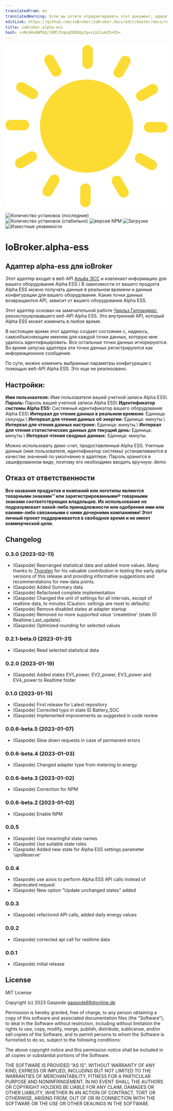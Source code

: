 ```yaml
---
translatedFrom: en
translatedWarning: Если вы хотите отредактировать этот документ, удалите поле «translationFrom», в противном случае этот документ будет снова автоматически переведен
editLink: https://github.com/ioBroker/ioBroker.docs/edit/master/docs/ru/adapterref/iobroker.alpha-ess/README.md
title: ioBroker.alpha-ess
hash: +vNc4HxdWT6Q/JEMl3VqnqIDDbQytpvcCpJiumZ5+RI=
---
```

![Логотип](../../../en/adapterref/iobroker.alpha-ess/admin/alpha-ess.png)

![Количество установок (последние)](http://iobroker.live/badges/alpha-ess-installed.svg)
![Количество установок (стабильно)](http://iobroker.live/badges/alpha-ess-stable.svg)
![версия NPM](http://img.shields.io/npm/v/iobroker.alpha-ess.svg)
![Загрузки](https://img.shields.io/npm/dm/iobroker.alpha-ess.svg)
![Известные уязвимости](https://snyk.io/test/github/Gaspode69/ioBroker.alpha-ess/badge.svg)

# IoBroker.alpha-ess
## Адаптер alpha-ess для ioBroker
Этот адаптер входит в веб-API [Альфа ЭСС](https://www.alphaess.com/) и извлекает информацию для вашего оборудования Alpha ESS.\ В зависимости от вашего продукта Alpha ESS можно получать данные в реальном времени и данные конфигурации для вашего оборудования. Какие точки данных возвращаются API, зависит от вашего оборудования Alpha ESS.

Этот адаптер основан на замечательной работе [Чарльз Гилландерс](https://github.com/CharlesGillanders/alphaess), реконструировавшего веб-API Alpha ESS. Это внутренний API, который Alpha ESS может изменить в любое время.

В настоящее время этот адаптер создает состояние с, надеюсь, самообъясняющим именем для каждой точки данных, которую мне удалось идентифицировать. Все остальные точки данных игнорируются. Во время запуска адаптера эти точки данных регистрируются как информационное сообщение.

По сути, можно изменить выбранные параметры конфигурации с помощью веб-API Alpha ESS. Это еще не реализовано.

## Настройки:
**Имя пользователя:** Имя пользователя вашей учетной записи Alpha ESS\ **Пароль:** Пароль вашей учетной записи Alpha ESS\ **Идентификатор системы Alpha ESS:** Системный идентификатор вашего оборудования Alpha ESS\ **Интервал до чтение данных в реальном времени:** Единица: секунды.\ **Интервал для чтения данных об энергии:** Единица: минуты.\ **Интервал для чтения данных настроек:** Единица: минуты.\ **Интервал для чтения статистических данных для текущий день:** Единица: минуты.\ **Интервал чтения сводных данных:** Единица: минуты.

Можно использовать демо-счет, предоставленный Alpha ESS. Учетные данные (имя пользователя, идентификатор системы) устанавливаются в качестве значений по умолчанию в адаптере.
Пароль хранится в зашифрованном виде, поэтому его необходимо вводить вручную: demo

## Отказ от ответственности
**Все названия продуктов и компаний или логотипы являются товарными знаками™ или зарегистрированными® товарными знаками соответствующих владельцев. Их использование не подразумевает какой-либо принадлежности или одобрения ими или какими-либо связанными с ними дочерними компаниями! Этот личный проект поддерживается в свободное время и не имеет коммерческой цели.**

## Changelog
### 0.3.0 (2023-02-11)
* (Gaspode) Rearranged statistical data and added more values. Many thanks to [Thorsten](https://github.com/ThorstenBoettler) for his valuable contribution in testing the early alpha versions of this release and providing informative suggestions and recommendations for new data points.
* (Gaspode) Added Summary data 
* (Gaspode) Refactored complete implementation
* (Gaspode) Changed the unit of settings for all intervals, except of realtime data, to minutes (Caution: settings are reset to defaults)
* (Gaspode) Remove disabled states at adapter startup
* (Gaspode) Removed no more supported value 'createtime' (state ID Realtime.Last_update). 
* (Gaspode) Optimized rounding for selected values

### 0.2.1-beta.0 (2023-01-31)
* (Gaspode) Read selected statistical data

### 0.2.0 (2023-01-19)
* (Gaspode) Added states EV1_power, EV2_power, EV3_power and EV4_power to Realtime folder

### 0.1.0 (2023-01-15)
* (Gaspode) First release for Latest repository
* (Gaspode) Corrected typo in state ID Battery_SOC
* (Gaspode) Implemented improvements as suggested in code review

### 0.0.6-beta.5 (2023-01-07)
* (Gaspode) Slow down requests in case of permanent errors

### 0.0.6-beta.4 (2023-01-03)
* (Gaspode) Changed adapter type from metering to energy

### 0.0.6-beta.3 (2023-01-02)
* (Gaspode) Correction for NPM

### 0.0.6-beta.2 (2023-01-02)
* (Gaspode) Enable NPM

### 0.0.5
* (Gaspode) Use meaningful state names
* (Gaspode) Use suitable state roles
* (Gaspode) Added new state for Alpha ESS settings parameter 'upsReserve'

### 0.0.4
* (Gaspode) use axios to perform Alpha ESS API calls instead of deprecated request
* (Gaspode) New option "Update unchanged states" added

### 0.0.3
* (Gaspode) refactored API calls, added daily energy values

### 0.0.2
* (Gaspode) corrected api call for realtime data

### 0.0.1
* (Gaspode) initial release

## License
MIT License

Copyright (c) 2023 Gaspode <gaspode69@online.de>

Permission is hereby granted, free of charge, to any person obtaining a copy
of this software and associated documentation files (the "Software"), to deal
in the Software without restriction, including without limitation the rights
to use, copy, modify, merge, publish, distribute, sublicense, and/or sell
copies of the Software, and to permit persons to whom the Software is
furnished to do so, subject to the following conditions:

The above copyright notice and this permission notice shall be included in all
copies or substantial portions of the Software.

THE SOFTWARE IS PROVIDED "AS IS", WITHOUT WARRANTY OF ANY KIND, EXPRESS OR
IMPLIED, INCLUDING BUT NOT LIMITED TO THE WARRANTIES OF MERCHANTABILITY,
FITNESS FOR A PARTICULAR PURPOSE AND NONINFRINGEMENT. IN NO EVENT SHALL THE
AUTHORS OR COPYRIGHT HOLDERS BE LIABLE FOR ANY CLAIM, DAMAGES OR OTHER
LIABILITY, WHETHER IN AN ACTION OF CONTRACT, TORT OR OTHERWISE, ARISING FROM,
OUT OF OR IN CONNECTION WITH THE SOFTWARE OR THE USE OR OTHER DEALINGS IN THE
SOFTWARE.